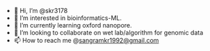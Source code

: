 - 👋 Hi, I’m @skr3178
- 👀 I’m interested in bioinformatics-ML.
- 🌱 I’m currently learning oxford nanopore.
- 💞️ I’m looking to collaborate on wet lab/algorithm for genomic data
- 📫 How to reach me @sangramkr1992@gmail.com

<!---
skr3178/skr3178 is a ✨ special ✨ repository because its `README.md` (this file) appears on your GitHub profile.
You can click the Preview link to take a look at your changes.
--->
